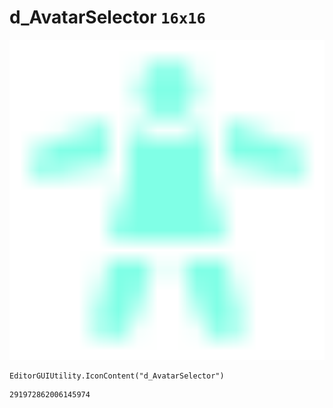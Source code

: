 # d_AvatarSelector `16x16`
<img src="/img/d_AvatarSelector.png" width=512 height=512>

``` CSharp
EditorGUIUtility.IconContent("d_AvatarSelector")
```
```
291972862006145974
```
